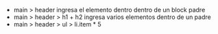 - main > header                ingresa el elemento dentro dentro de un block padre
- main > header > h1 + h2      ingresa varios elementos dentro de un padre  
- main > header > ul > li.item * 5
